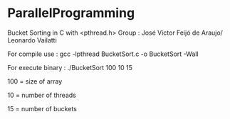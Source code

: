 # ParallelProgramming

Bucket Sorting in C with <pthread.h>
Group : José Victor Feijó de Araujo/ Leonardo Vailatti

For compile use : gcc -lpthread BucketSort.c -o BucketSort -Wall

For execute binary : ./BucketSort 100 10 15

100 = size of array

10 = number of threads

15 = number of buckets

